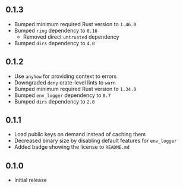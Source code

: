 0.1.3
-----
- Bumped minimum required Rust version to `1.46.0`
- Bumped `ring` dependency to `0.16`
  - Removed direct `untrusted` dependency
- Bumped `dirs` dependency to `4.0`


0.1.2
-----
- Use `anyhow` for providing context to errors
- Downgraded `deny` crate-level lints to `warn`
- Bumped minimum required Rust version to `1.34.0`
- Bumped `env_logger` dependency to `0.7`
- Bumped `dirs` dependency to `2.0`


0.1.1
-----
- Load public keys on demand instead of caching them
- Decreased binary size by disabling default features for `env_logger`
- Added badge showing the license to `README.md`


0.1.0
-----
- Initial release
